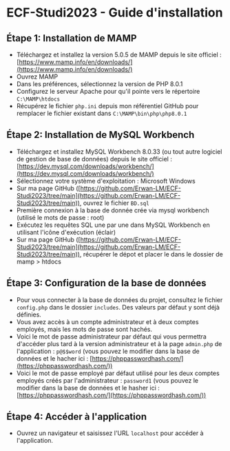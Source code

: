 # ECF-Studi2023 - Guide d'installation

## Étape 1: Installation de MAMP

- Téléchargez et installez la version 5.0.5 de MAMP depuis le site officiel : [https://www.mamp.info/en/downloads/](https://www.mamp.info/en/downloads/)
- Ouvrez MAMP
- Dans les préférences, sélectionnez la version de PHP 8.0.1
- Configurez le serveur Apache pour qu'il pointe vers le répertoire `C:\MAMP\htdocs`
- Récupérez le fichier `php.ini` depuis mon référentiel GitHub pour remplacer le fichier existant dans `C:\MAMP\bin\php\php8.0.1`

## Étape 2: Installation de MySQL Workbench

- Téléchargez et installez MySQL Workbench 8.0.33 (ou tout autre logiciel de gestion de base de données) depuis le site officiel : [https://dev.mysql.com/downloads/workbench/](https://dev.mysql.com/downloads/workbench/)
- Sélectionnez votre système d'exploitation : Microsoft Windows
- Sur ma page GitHub ([https://github.com/Erwan-LM/ECF-Studi2023/tree/main](https://github.com/Erwan-LM/ECF-Studi2023/tree/main)), ouvrez le fichier `BD.sql`
- Première connexion à la base de donnée crée via mysql workbench (utilisé le mots de passe : root)
- Exécutez les requêtes SQL une par une dans MySQL Workbench en utilisant l'icône d'exécution (éclair)
- Sur ma page GitHub ([https://github.com/Erwan-LM/ECF-Studi2023/tree/main](https://github.com/Erwan-LM/ECF-Studi2023/tree/main)), récupérer le dépot et placer le dans le dossier de mamp > htdocs

## Étape 3: Configuration de la base de données

- Pour vous connecter à la base de données du projet, consultez le fichier `config.php` dans le dossier `includes`. Des valeurs par défaut y sont déjà définies.
- Vous avez accès à un compte administrateur et à deux comptes employés, mais les mots de passe sont hachés.
- Voici le mot de passe administrateur par défaut qui vous permettra d'accéder plus tard à la version administrateur et à la page `admin.php` de l'application : `p@$$word` (vous pouvez le modifier dans la base de données et le hacher ici : [https://phppasswordhash.com/](https://phppasswordhash.com/))
- Voici le mot de passe employé par défaut utilisé pour les deux comptes employés créés par l'administrateur : `password1` (vous pouvez le modifier dans la base de données et le hasher ici : [https://phppasswordhash.com/](https://phppasswordhash.com/))

## Étape 4: Accéder à l'application

- Ouvrez un navigateur et saisissez l'URL `localhost` pour accéder à l'application.

 
